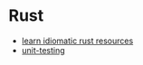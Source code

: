 # Rust

- [learn idiomatic rust resources](./language/resources.md)
- [unit-testing](./unit_test/rust_unit_test.md)
